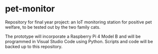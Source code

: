 # pet-monitor
Repository for final year project: an IoT monitoring station for positive pet welfare, to be tested out by the two family cats.

The prototype will incorporate a Raspberry Pi 4 Model B and will be programmed in Visual Studio Code using Python. Scripts and code will be backed up to this repository.
